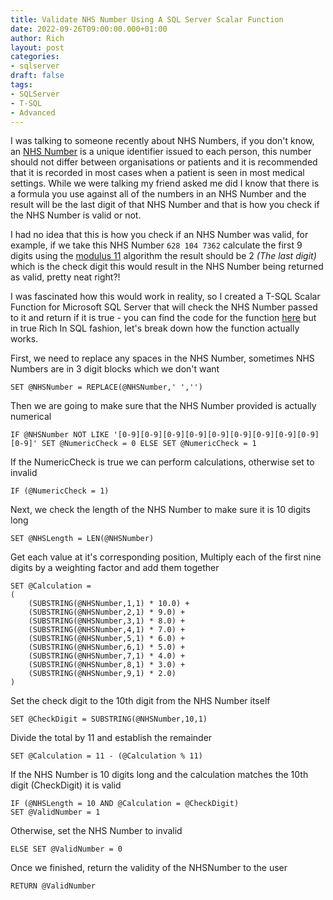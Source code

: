 ```yaml
---
title: Validate NHS Number Using A SQL Server Scalar Function 
date: 2022-09-26T09:00:00.000+01:00
author: Rich
layout: post
categories:
- sqlserver
draft: false
tags:
- SQLServer
- T-SQL
- Advanced
---
```


I was talking to someone recently about NHS Numbers, if you don't know, an [NHS Number](https://www.datadictionary.nhs.uk/attributes/nhs_number.html) is a unique identifier issued to each person, this number should not differ between organisations or patients and it is recommended that it is recorded in most cases when a patient is seen in most medical settings. 
While we were talking my friend asked me did I know that there is a formula you use against all of the numbers in an NHS Number and the result will be the last digit of that NHS Number and that is how you check if the NHS Number is valid or not. 

I had no idea that this is how you check if an NHS Number was valid, for example, if we take this NHS Number `628 104 7362` calculate the first 9 digits using the [modulus 11](https://www.datadictionary.nhs.uk/attributes/nhs_number.html) algorithm the result should be 2 *(The last digit)* which is the check digit this would result in the NHS Number being returned as valid, pretty neat right?! 

I was fascinated how this would work in reality, so I created a T-SQL Scalar Function for Microsoft SQL Server that will check the NHS Number passed to it and return if it is true - you can find the code for the function [here](https://github.com/Rich-In-SQL/NHSNumberCheck) but in true Rich In SQL fashion, let's break down how the function actually works. 

First, we need to replace any spaces in the NHS Number, sometimes NHS Numbers are in 3 digit blocks which we don't want

```
SET @NHSNumber = REPLACE(@NHSNumber,' ','')
```

Then we are going to make sure that the NHS Number provided is actually numerical

```
IF @NHSNumber NOT LIKE '[0-9][0-9][0-9][0-9][0-9][0-9][0-9][0-9][0-9][0-9]' SET @NumericCheck = 0 ELSE SET @NumericCheck = 1
```

If the NumericCheck is true we can perform calculations, otherwise set to invalid

```
IF (@NumericCheck = 1)
```

Next, we check the length of the NHS Number to make sure it is 10 digits long

```
SET @NHSLength = LEN(@NHSNumber)
```

Get each value at it's corresponding position, Multiply each of the first nine digits by a weighting factor and add them together

```
SET @Calculation = 
(
    (SUBSTRING(@NHSNumber,1,1) * 10.0) + 
    (SUBSTRING(@NHSNumber,2,1) * 9.0) + 
    (SUBSTRING(@NHSNumber,3,1) * 8.0) + 
    (SUBSTRING(@NHSNumber,4,1) * 7.0) + 
    (SUBSTRING(@NHSNumber,5,1) * 6.0) +
    (SUBSTRING(@NHSNumber,6,1) * 5.0) +
    (SUBSTRING(@NHSNumber,7,1) * 4.0) +
    (SUBSTRING(@NHSNumber,8,1) * 3.0) +
    (SUBSTRING(@NHSNumber,9,1) * 2.0)
)
```

Set the check digit to the 10th digit from the NHS Number itself

```
SET @CheckDigit = SUBSTRING(@NHSNumber,10,1)
```

Divide the total by 11 and establish the remainder

```
SET @Calculation = 11 - (@Calculation % 11)
```

If the NHS Number is 10 digits long and the calculation matches the 10th digit (CheckDigit) it is valid

```
IF (@NHSLength = 10 AND @Calculation = @CheckDigit)
SET @ValidNumber = 1
```

Otherwise, set the NHS Number to invalid

```
ELSE SET @ValidNumber = 0
```

Once we finished, return the validity of the NHSNumber to the user

```
RETURN @ValidNumber
```
